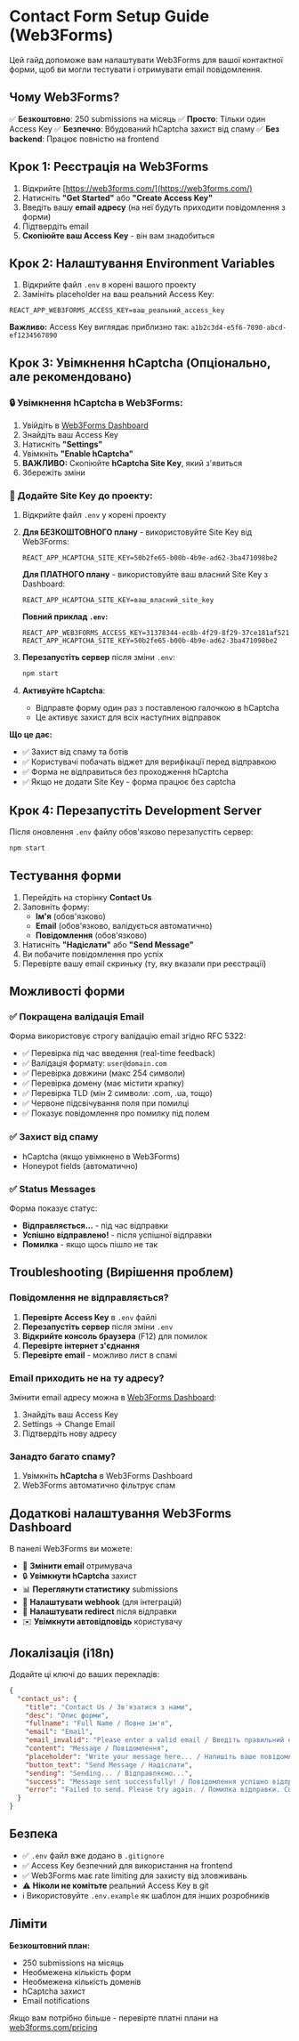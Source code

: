 # Contact Form Setup Guide (Web3Forms)

Цей гайд допоможе вам налаштувати Web3Forms для вашої контактної форми, щоб ви могли тестувати і отримувати email повідомлення.

## Чому Web3Forms?

✅ **Безкоштовно**: 250 submissions на місяць
✅ **Просто**: Тільки один Access Key
✅ **Безпечно**: Вбудований hCaptcha захист від спаму
✅ **Без backend**: Працює повністю на frontend

## Крок 1: Реєстрація на Web3Forms

1. Відкрийте [https://web3forms.com/](https://web3forms.com/)
2. Натисніть **"Get Started"** або **"Create Access Key"**
3. Введіть вашу **email адресу** (на неї будуть приходити повідомлення з форми)
4. Підтвердіть email
5. **Скопіюйте ваш Access Key** - він вам знадобиться

## Крок 2: Налаштування Environment Variables

1. Відкрийте файл `.env` в корені вашого проекту
2. Замініть placeholder на ваш реальний Access Key:

```env
REACT_APP_WEB3FORMS_ACCESS_KEY=ваш_реальний_access_key
```

**Важливо:** Access Key виглядає приблизно так: `a1b2c3d4-e5f6-7890-abcd-ef1234567890`

## Крок 3: Увімкнення hCaptcha (Опціонально, але рекомендовано)

### 🔒 Увімкнення hCaptcha в Web3Forms:

1. Увійдіть в [Web3Forms Dashboard](https://web3forms.com/dashboard)
2. Знайдіть ваш Access Key
3. Натисніть **"Settings"**
4. Увімкніть **"Enable hCaptcha"**
5. **ВАЖЛИВО:** Скопіюйте **hCaptcha Site Key**, який з'явиться
6. Збережіть зміни

### 🔑 Додайте Site Key до проекту:

1. Відкрийте файл `.env` у корені проекту

2. **Для БЕЗКОШТОВНОГО плану** - використовуйте Site Key від Web3Forms:
   ```env
   REACT_APP_HCAPTCHA_SITE_KEY=50b2fe65-b00b-4b9e-ad62-3ba471098be2
   ```

   **Для ПЛАТНОГО плану** - використовуйте ваш власний Site Key з Dashboard:
   ```env
   REACT_APP_HCAPTCHA_SITE_KEY=ваш_власний_site_key
   ```

   **Повний приклад `.env`:**
   ```env
   REACT_APP_WEB3FORMS_ACCESS_KEY=31378344-ec8b-4f29-8f29-37ce181af521
   REACT_APP_HCAPTCHA_SITE_KEY=50b2fe65-b00b-4b9e-ad62-3ba471098be2
   ```

3. **Перезапустіть сервер** після зміни `.env`:
   ```bash
   npm start
   ```

4. **Активуйте hCaptcha**:
   - Відправте форму один раз з поставленою галочкою в hCaptcha
   - Це активує захист для всіх наступних відправок

**Що це дає:**
- ✅ Захист від спаму та ботів
- ✅ Користувачі побачать віджет для верифікації перед відправкою
- ✅ Форма не відправиться без проходження hCaptcha
- ✅ Якщо не додати Site Key - форма працює без captcha

## Крок 4: Перезапустіть Development Server

Після оновлення `.env` файлу обов'язково перезапустіть сервер:

```bash
npm start
```

## Тестування форми

1. Перейдіть на сторінку **Contact Us**
2. Заповніть форму:
   - **Ім'я** (обов'язково)
   - **Email** (обов'язково, валідується автоматично)
   - **Повідомлення** (обов'язково)
3. Натисніть **"Надіслати"** або **"Send Message"**
4. Ви побачите повідомлення про успіх
5. Перевірте вашу email скриньку (ту, яку вказали при реєстрації)

## Можливості форми

### ✅ Покращена валідація Email
Форма використовує строгу валідацію email згідно RFC 5322:
- ✅ Перевірка під час введення (real-time feedback)
- ✅ Валідація формату: `user@domain.com`
- ✅ Перевірка довжини (макс 254 символи)
- ✅ Перевірка домену (має містити крапку)
- ✅ Перевірка TLD (мін 2 символи: .com, .ua, тощо)
- ✅ Червоне підсвічування поля при помилці
- ✅ Показує повідомлення про помилку під полем

### ✅ Захист від спаму
- hCaptcha (якщо увімкнено в Web3Forms)
- Honeypot fields (автоматично)

### ✅ Status Messages
Форма показує статус:
- **Відправляється...** - під час відправки
- **Успішно відправлено!** - після успішної відправки
- **Помилка** - якщо щось пішло не так

## Troubleshooting (Вирішення проблем)

### Повідомлення не відправляється?

1. **Перевірте Access Key** в `.env` файлі
2. **Перезапустіть сервер** після зміни `.env`
3. **Відкрийте консоль браузера** (F12) для помилок
4. **Перевірте інтернет з'єднання**
5. **Перевірте email** - можливо лист в спамі

### Email приходить не на ту адресу?

Змінити email адресу можна в [Web3Forms Dashboard](https://web3forms.com/dashboard):
1. Знайдіть ваш Access Key
2. Settings → Change Email
3. Підтвердіть нову адресу

### Занадто багато спаму?

1. Увімкніть **hCaptcha** в Web3Forms Dashboard
2. Web3Forms автоматично фільтрує спам

## Додаткові налаштування Web3Forms Dashboard

В панелі Web3Forms ви можете:

- 📧 **Змінити email** отримувача
- 🔒 **Увімкнути hCaptcha** захист
- 📊 **Переглянути статистику** submissions
- 🔔 **Налаштувати webhook** (для інтеграцій)
- 📄 **Налаштувати redirect** після відправки
- ✉️ **Увімкнути автовідповідь** користувачу

## Локалізація (i18n)

Додайте ці ключі до ваших перекладів:

```json
{
  "contact_us": {
    "title": "Contact Us / Зв'язатися з нами",
    "desc": "Опис форми",
    "fullname": "Full Name / Повне ім'я",
    "email": "Email",
    "email_invalid": "Please enter a valid email / Введіть правильний email",
    "content": "Message / Повідомлення",
    "placeholder": "Write your message here... / Напишіть ваше повідомлення...",
    "button_text": "Send Message / Надіслати",
    "sending": "Sending... / Відправляємо...",
    "success": "Message sent successfully! / Повідомлення успішно відправлено!",
    "error": "Failed to send. Please try again. / Помилка відправки. Спробуйте ще раз."
  }
}
```

## Безпека

- ✅ `.env` файл вже додано в `.gitignore`
- ✅ Access Key безпечний для використання на frontend
- ✅ Web3Forms має rate limiting для захисту від зловживань
- ⚠️ **Ніколи не комітьте** реальний Access Key в git
- ℹ️ Використовуйте `.env.example` як шаблон для інших розробників

## Ліміти

**Безкоштовний план:**
- 250 submissions на місяць
- Необмежена кількість форм
- Необмежена кількість доменів
- hCaptcha захист
- Email notifications

Якщо вам потрібно більше - перевірте платні плани на [web3forms.com/pricing](https://web3forms.com/pricing)
